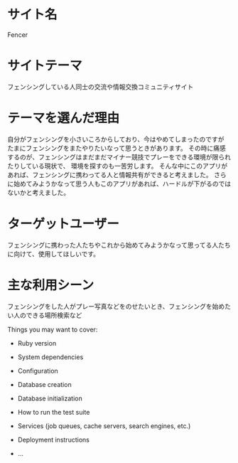 # サイト名

Fencer

# サイトテーマ

フェンシングしている人同士の交流や情報交換コミュニティサイト

# テーマを選んだ理由

自分がフェンシングを小さいころからしており、今はやめてしまったのですが
たまにフェンシングをまたやりたいなって思うときがあります。
その時に痛感するのが、フェンシングはまだまだマイナー競技でプレーをできる環境が限られたりしている現状で、
環境を探すのも一苦労します。
そんな中にこのアプリがあれば、フェンシングに携わってる人と情報共有ができると考えました。
さらに始めてみようかなって思う人もこのアプリがあれば、ハードルが下がるのではないかと考えました。

# ターゲットユーザー

フェンシングに携わった人たちやこれから始めてみようかなって思ってる人たちに向けて、使用してほしいです。

# 主な利用シーン

フェンシングをした人がプレー写真などをのせたいとき、フェンシングを始めたい人のできる場所検索など



Things you may want to cover:

* Ruby version

* System dependencies

* Configuration

* Database creation

* Database initialization

* How to run the test suite

* Services (job queues, cache servers, search engines, etc.)

* Deployment instructions

* ...
